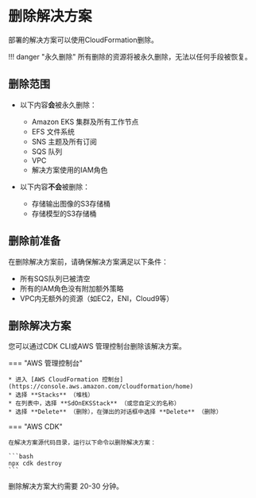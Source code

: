 # 删除解决方案

部署的解决方案可以使用CloudFormation删除。

!!! danger "永久删除"
    所有删除的资源将被永久删除，无法以任何手段被恢复。

## 删除范围

* 以下内容**会**被永久删除：
    * Amazon EKS 集群及所有工作节点
    * EFS 文件系统
    * SNS 主题及所有订阅
    * SQS 队列
    * VPC
    * 解决方案使用的IAM角色

* 以下内容**不会**被删除：
    * 存储输出图像的S3存储桶
    * 存储模型的S3存储桶

## 删除前准备

在删除解决方案前，请确保解决方案满足以下条件：

* 所有SQS队列已被清空
* 所有的IAM角色没有附加额外策略
* VPC内无额外的资源（如EC2，ENI，Cloud9等）

## 删除解决方案

您可以通过CDK CLI或AWS 管理控制台删除该解决方案。

=== "AWS 管理控制台"

    * 进入 [AWS CloudFormation 控制台](https://console.aws.amazon.com/cloudformation/home)
    * 选择 **Stacks** （堆栈）
    * 在列表中，选择 **SdOnEKSStack** （或您自定义的名称）
    * 选择 **Delete** （删除），在弹出的对话框中选择 **Delete** （删除）

=== "AWS CDK"

    在解决方案源代码目录，运行以下命令以删除解决方案：

    ```bash
    npx cdk destroy
    ```

删除解决方案大约需要 20-30 分钟。